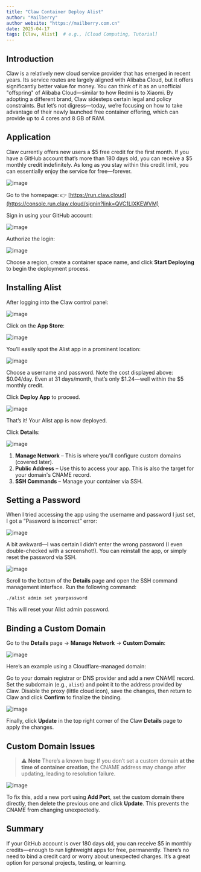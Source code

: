 ```yaml
---
title: "Claw Container Deploy Alist"
author: "Mailberry"
author website: "https://mailberry.com.cn"
date: 2025-04-17
tags: [Claw, Alist]  # e.g., [Cloud Computing, Tutorial]
---
```

## Introduction

Claw is a relatively new cloud service provider that has emerged in recent years. Its service routes are largely aligned with Alibaba Cloud, but it offers significantly better value for money. You can think of it as an unofficial "offspring" of Alibaba Cloud—similar to how Redmi is to Xiaomi. By adopting a different brand, Claw sidesteps certain legal and policy constraints. But let’s not digress—today, we’re focusing on how to take advantage of their newly launched free container offering, which can provide up to 4 cores and 8 GB of RAM.

## Application

Claw currently offers new users a $5 free credit for the first month. If you have a GitHub account that’s more than 180 days old, you can receive a $5 monthly credit indefinitely. As long as you stay within this credit limit, you can essentially enjoy the service for free—forever.

![image](assets/image-20250416165023528-1744945170323-1.png)

Go to the homepage:
 👉 [https://run.claw.cloud](https://console.run.claw.cloud/signin?link=QVC1LIXKEWVM)

Sign in using your GitHub account:

![image](assets/image-20250416165241710-1744945170323-3.png)

Authorize the login:

![image](assets/image-20250416165324885-1744945170323-5.png)

Choose a region, create a container space name, and click **Start Deploying** to begin the deployment process.

## Installing Alist

After logging into the Claw control panel:

![image](assets/image-20250416165706989-1744945170323-7.png)

Click on the **App Store**:

![image](assets/image-20250416165731598-1744945170323-9.png)

You’ll easily spot the Alist app in a prominent location:

![image](assets/image-20250416165829874-1744945170323-11.png)

Choose a username and password. Note the cost displayed above: $0.04/day. Even at 31 days/month, that’s only $1.24—well within the $5 monthly credit.

Click **Deploy App** to proceed.

![image](assets/image-20250416170205320-1744945170323-13.png)

That’s it! Your Alist app is now deployed.

Click **Details**:

![image](assets/image-20250416172000209-1744945170323-15.png)

1. **Manage Network** – This is where you'll configure custom domains (covered later).
2. **Public Address** – Use this to access your app. This is also the target for your domain's CNAME record.
3. **SSH Commands** – Manage your container via SSH.

## Setting a Password

When I tried accessing the app using the username and password I just set, I got a “Password is incorrect” error:

![image](assets/image-20250416170858001-1744945170323-17.png)

A bit awkward—I was certain I didn’t enter the wrong password (I even double-checked with a screenshot!). You can reinstall the app, or simply reset the password via SSH.

![image](assets/image-20250416171628455-1744945170323-19.png)

Scroll to the bottom of the **Details** page and open the SSH command management interface. Run the following command:

```
./alist admin set yourpassword
```

This will reset your Alist admin password.

## Binding a Custom Domain

Go to the **Details** page → **Manage Network** → **Custom Domain**:

![image](assets/image-20250416172639011-1744945170323-21.png)

Here’s an example using a Cloudflare-managed domain:

Go to your domain registrar or DNS provider and add a new CNAME record. Set the subdomain (e.g., `alist`) and point it to the address provided by Claw. Disable the proxy (little cloud icon), save the changes, then return to Claw and click **Confirm** to finalize the binding.

![image](assets/image-20250416173350668-1744945170323-23.png)

Finally, click **Update** in the top right corner of the Claw **Details** page to apply the changes.

## Custom Domain Issues

> ⚠️ **Note**
>  There’s a known bug: If you don’t set a custom domain **at the time of container creation**, the CNAME address may change after updating, leading to resolution failure.

![image](assets/image-20250416210155378-1744945170323-25.png)

To fix this, add a new port using **Add Port**, set the custom domain there directly, then delete the previous one and click **Update**. This prevents the CNAME from changing unexpectedly.

## Summary

If your GitHub account is over 180 days old, you can receive $5 in monthly credits—enough to run lightweight apps for free, permanently. There’s no need to bind a credit card or worry about unexpected charges. It’s a great option for personal projects, testing, or learning.
